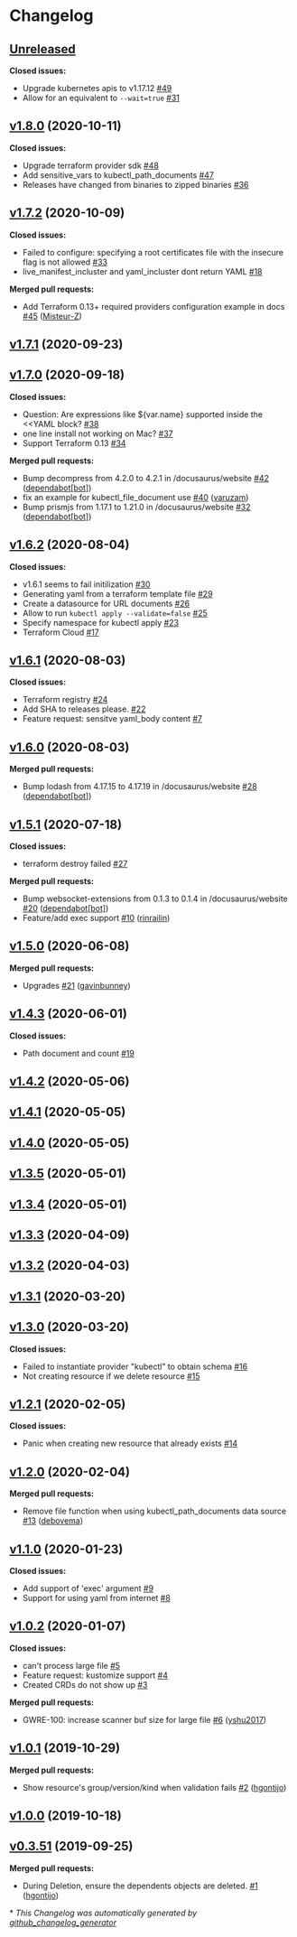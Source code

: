 # Changelog

## [Unreleased](https://github.com/gavinbunney/terraform-provider-kubectl/tree/HEAD)

**Closed issues:**

- Upgrade kubernetes apis to v1.17.12 [\#49](https://github.com/gavinbunney/terraform-provider-kubectl/issues/49)
- Allow for an equivalent to `--wait=true` [\#31](https://github.com/gavinbunney/terraform-provider-kubectl/issues/31)

## [v1.8.0](https://github.com/gavinbunney/terraform-provider-kubectl/tree/v1.8.0) (2020-10-11)

**Closed issues:**

- Upgrade terraform provider sdk [\#48](https://github.com/gavinbunney/terraform-provider-kubectl/issues/48)
- Add sensitive\_vars to kubectl\_path\_documents [\#47](https://github.com/gavinbunney/terraform-provider-kubectl/issues/47)
- Releases have changed from binaries to zipped binaries [\#36](https://github.com/gavinbunney/terraform-provider-kubectl/issues/36)

## [v1.7.2](https://github.com/gavinbunney/terraform-provider-kubectl/tree/v1.7.2) (2020-10-09)

**Closed issues:**

- Failed to configure: specifying a root certificates file with the insecure flag is not allowed [\#33](https://github.com/gavinbunney/terraform-provider-kubectl/issues/33)
- live\_manifest\_incluster and yaml\_incluster dont return YAML [\#18](https://github.com/gavinbunney/terraform-provider-kubectl/issues/18)

**Merged pull requests:**

- Add Terraform 0.13+ required providers configuration example in docs [\#45](https://github.com/gavinbunney/terraform-provider-kubectl/pull/45) ([Misteur-Z](https://github.com/Misteur-Z))

## [v1.7.1](https://github.com/gavinbunney/terraform-provider-kubectl/tree/v1.7.1) (2020-09-23)

## [v1.7.0](https://github.com/gavinbunney/terraform-provider-kubectl/tree/v1.7.0) (2020-09-18)

**Closed issues:**

- Question: Are expressions like ${var.name} supported inside the \<\<YAML block? [\#38](https://github.com/gavinbunney/terraform-provider-kubectl/issues/38)
- one line install not working on Mac? [\#37](https://github.com/gavinbunney/terraform-provider-kubectl/issues/37)
- Support Terraform 0.13 [\#34](https://github.com/gavinbunney/terraform-provider-kubectl/issues/34)

**Merged pull requests:**

- Bump decompress from 4.2.0 to 4.2.1 in /docusaurus/website [\#42](https://github.com/gavinbunney/terraform-provider-kubectl/pull/42) ([dependabot[bot]](https://github.com/apps/dependabot))
- fix an example for kubectl\_file\_document use [\#40](https://github.com/gavinbunney/terraform-provider-kubectl/pull/40) ([varuzam](https://github.com/varuzam))
- Bump prismjs from 1.17.1 to 1.21.0 in /docusaurus/website [\#32](https://github.com/gavinbunney/terraform-provider-kubectl/pull/32) ([dependabot[bot]](https://github.com/apps/dependabot))

## [v1.6.2](https://github.com/gavinbunney/terraform-provider-kubectl/tree/v1.6.2) (2020-08-04)

**Closed issues:**

- v1.6.1 seems to fail initilization [\#30](https://github.com/gavinbunney/terraform-provider-kubectl/issues/30)
- Generating yaml from a terraform template file [\#29](https://github.com/gavinbunney/terraform-provider-kubectl/issues/29)
- Create a datasource for URL documents [\#26](https://github.com/gavinbunney/terraform-provider-kubectl/issues/26)
- Allow to run `kubectl apply --validate=false` [\#25](https://github.com/gavinbunney/terraform-provider-kubectl/issues/25)
- Specify namespace for kubectl apply [\#23](https://github.com/gavinbunney/terraform-provider-kubectl/issues/23)
- Terraform Cloud [\#17](https://github.com/gavinbunney/terraform-provider-kubectl/issues/17)

## [v1.6.1](https://github.com/gavinbunney/terraform-provider-kubectl/tree/v1.6.1) (2020-08-03)

**Closed issues:**

- Terraform registry [\#24](https://github.com/gavinbunney/terraform-provider-kubectl/issues/24)
- Add SHA to releases please.  [\#22](https://github.com/gavinbunney/terraform-provider-kubectl/issues/22)
- Feature request: sensitve yaml\_body content [\#7](https://github.com/gavinbunney/terraform-provider-kubectl/issues/7)

## [v1.6.0](https://github.com/gavinbunney/terraform-provider-kubectl/tree/v1.6.0) (2020-08-03)

**Merged pull requests:**

- Bump lodash from 4.17.15 to 4.17.19 in /docusaurus/website [\#28](https://github.com/gavinbunney/terraform-provider-kubectl/pull/28) ([dependabot[bot]](https://github.com/apps/dependabot))

## [v1.5.1](https://github.com/gavinbunney/terraform-provider-kubectl/tree/v1.5.1) (2020-07-18)

**Closed issues:**

- terraform destroy failed [\#27](https://github.com/gavinbunney/terraform-provider-kubectl/issues/27)

**Merged pull requests:**

- Bump websocket-extensions from 0.1.3 to 0.1.4 in /docusaurus/website [\#20](https://github.com/gavinbunney/terraform-provider-kubectl/pull/20) ([dependabot[bot]](https://github.com/apps/dependabot))
- Feature/add exec support [\#10](https://github.com/gavinbunney/terraform-provider-kubectl/pull/10) ([rinrailin](https://github.com/rinrailin))

## [v1.5.0](https://github.com/gavinbunney/terraform-provider-kubectl/tree/v1.5.0) (2020-06-08)

**Merged pull requests:**

- Upgrades [\#21](https://github.com/gavinbunney/terraform-provider-kubectl/pull/21) ([gavinbunney](https://github.com/gavinbunney))

## [v1.4.3](https://github.com/gavinbunney/terraform-provider-kubectl/tree/v1.4.3) (2020-06-01)

**Closed issues:**

- Path document and count [\#19](https://github.com/gavinbunney/terraform-provider-kubectl/issues/19)

## [v1.4.2](https://github.com/gavinbunney/terraform-provider-kubectl/tree/v1.4.2) (2020-05-06)

## [v1.4.1](https://github.com/gavinbunney/terraform-provider-kubectl/tree/v1.4.1) (2020-05-05)

## [v1.4.0](https://github.com/gavinbunney/terraform-provider-kubectl/tree/v1.4.0) (2020-05-05)

## [v1.3.5](https://github.com/gavinbunney/terraform-provider-kubectl/tree/v1.3.5) (2020-05-01)

## [v1.3.4](https://github.com/gavinbunney/terraform-provider-kubectl/tree/v1.3.4) (2020-05-01)

## [v1.3.3](https://github.com/gavinbunney/terraform-provider-kubectl/tree/v1.3.3) (2020-04-09)

## [v1.3.2](https://github.com/gavinbunney/terraform-provider-kubectl/tree/v1.3.2) (2020-04-03)

## [v1.3.1](https://github.com/gavinbunney/terraform-provider-kubectl/tree/v1.3.1) (2020-03-20)

## [v1.3.0](https://github.com/gavinbunney/terraform-provider-kubectl/tree/v1.3.0) (2020-03-20)

**Closed issues:**

- Failed to instantiate provider "kubectl" to obtain schema [\#16](https://github.com/gavinbunney/terraform-provider-kubectl/issues/16)
- Not creating resource if we delete resource [\#15](https://github.com/gavinbunney/terraform-provider-kubectl/issues/15)

## [v1.2.1](https://github.com/gavinbunney/terraform-provider-kubectl/tree/v1.2.1) (2020-02-05)

**Closed issues:**

- Panic when creating new resource that already exists [\#14](https://github.com/gavinbunney/terraform-provider-kubectl/issues/14)

## [v1.2.0](https://github.com/gavinbunney/terraform-provider-kubectl/tree/v1.2.0) (2020-02-04)

**Merged pull requests:**

- Remove file function when using kubectl\_path\_documents data source [\#13](https://github.com/gavinbunney/terraform-provider-kubectl/pull/13) ([debovema](https://github.com/debovema))

## [v1.1.0](https://github.com/gavinbunney/terraform-provider-kubectl/tree/v1.1.0) (2020-01-23)

**Closed issues:**

- Add support of 'exec' argument [\#9](https://github.com/gavinbunney/terraform-provider-kubectl/issues/9)
- Support for using yaml from internet [\#8](https://github.com/gavinbunney/terraform-provider-kubectl/issues/8)

## [v1.0.2](https://github.com/gavinbunney/terraform-provider-kubectl/tree/v1.0.2) (2020-01-07)

**Closed issues:**

- can't process large file [\#5](https://github.com/gavinbunney/terraform-provider-kubectl/issues/5)
- Feature request: kustomize support [\#4](https://github.com/gavinbunney/terraform-provider-kubectl/issues/4)
- Created CRDs do not show up [\#3](https://github.com/gavinbunney/terraform-provider-kubectl/issues/3)

**Merged pull requests:**

- GWRE-100: increase scanner buf size for large file [\#6](https://github.com/gavinbunney/terraform-provider-kubectl/pull/6) ([yshu2017](https://github.com/yshu2017))

## [v1.0.1](https://github.com/gavinbunney/terraform-provider-kubectl/tree/v1.0.1) (2019-10-29)

**Merged pull requests:**

- Show resource's group/version/kind when validation fails [\#2](https://github.com/gavinbunney/terraform-provider-kubectl/pull/2) ([hgontijo](https://github.com/hgontijo))

## [v1.0.0](https://github.com/gavinbunney/terraform-provider-kubectl/tree/v1.0.0) (2019-10-18)

## [v0.3.51](https://github.com/gavinbunney/terraform-provider-kubectl/tree/v0.3.51) (2019-09-25)

**Merged pull requests:**

- During Deletion, ensure the dependents objects are deleted. [\#1](https://github.com/gavinbunney/terraform-provider-kubectl/pull/1) ([hgontijo](https://github.com/hgontijo))



\* *This Changelog was automatically generated by [github_changelog_generator](https://github.com/github-changelog-generator/github-changelog-generator)*
